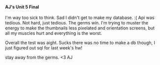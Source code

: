 #### AJ's Unit 5 Final

I'm way too sick to think. 
Sad I didn't get to make my database. :(
Api was tedious. Not hard, just tedious.
The germs win. I'm trying to muster the energy to make the thumbnails less pixelated and orientation screens, but all my muscles hurt and everything is the worst.

Overall the test was aight. Sucks there was no time to make a db though, I just figured out sql for last week's hw!

stay away from the germs.
<3 AJ
